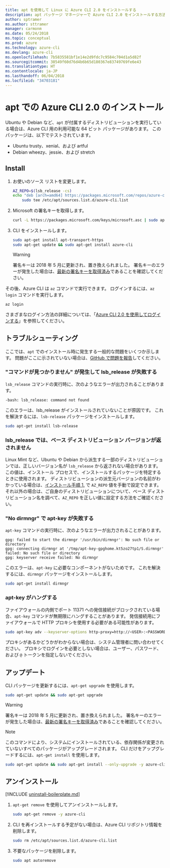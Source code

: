 ```yaml
---
title: apt を使用して Linux に Azure CLI 2.0 をインストールする
description: apt パッケージ マネージャーで Azure CLI 2.0 をインストールする方法
author: sptramer
ms.author: sttramer
manager: carmonm
ms.date: 05/24/2018
ms.topic: conceptual
ms.prod: azure
ms.technology: azure-cli
ms.devlang: azure-cli
ms.openlocfilehash: 7b5835581bf1e14e2d9fdc7c9584c704d1a5d82f
ms.sourcegitcommit: 38549f60d76d4b6b65d180367e83749769fe6e43
ms.translationtype: HT
ms.contentlocale: ja-JP
ms.lasthandoff: 06/04/2018
ms.locfileid: "34703181"
---
```

# <a name="install-azure-cli-20-with-apt"></a>apt での Azure CLI 2.0 のインストール

Ubuntu や Debian など、`apt` が付属するディストリビューションを実行している場合は、Azure CLI 用の利用可能な 64 ビット パッケージがあります。 このパッケージは、以下でテストされています。

* Ubuntu trusty、xenial、および artful
* Debian wheezy、jessie、および stretch

## <a name="install"></a>Install

1. <a name="install-step-1"/>お使いのソース リストを変更します。

    ```bash
    AZ_REPO=$(lsb_release -cs)
    echo "deb [arch=amd64] https://packages.microsoft.com/repos/azure-cli/ $AZ_REPO main" | \
        sudo tee /etc/apt/sources.list.d/azure-cli.list
    ```

2. <a name="signingKey"></a>Microsoft の署名キーを取得します。

   ```bash
   curl -L https://packages.microsoft.com/keys/microsoft.asc | sudo apt-key add -
   ```

3. CLI をインストールします。

   ```bash
   sudo apt-get install apt-transport-https
   sudo apt-get update && sudo apt-get install azure-cli
   ```

   > [!WARNING]
   > 署名キーは 2018 年 5 月に更新され、置き換えられました。 署名キーのエラーが発生した場合は、[最新の署名キーを取得済み](#signingKey)であることを確認してください。

その後、Azure CLI は `az` コマンドで実行できます。 ログインするには、`az login` コマンドを実行します。

```azurecli
az login
```

さまざまなログイン方法の詳細については、「[Azure CLI 2.0 を使用してログインする](authenticate-azure-cli.md)」を参照してください。

## <a name="troubleshooting"></a>トラブルシューティング

ここでは、`apt` でのインストール時に発生する一般的な問題をいくつか示します。 問題がここに示されていない場合は、[GitHub で問題を報告](https://github.com/Azure/azure-cli/issues)してください。

### <a name="lsbrelease-fails-with-command-not-found"></a>"コマンドが見つかりません" が発生して lsb_release が失敗する

`lsb_release` コマンドの実行時に、次のようなエラーが出力されることがあります。

```output
-bash: lsb_release: command not found
```

このエラーは、lsb_release がインストールされていないことが原因です。 これを解決するには、`lsb-release` パッケージをインストールします。

```bash
sudo apt-get install lsb-release
```

### <a name="lsbrelease-does-not-return-the-base-distribution-version"></a>lsb_release では、ベース ディストリビューション バージョンが返されません

Linux Mint など、Ubuntu や Debian から派生する一部のディストリビューションでは、正しいバージョン名が `lsb_release` から返されない場合があります。 この値は、インストール プロセスで、インストールするパッケージを特定するときに使用されます。 ディストリビューションの派生元バージョンの名前がわかっている場合は、[インストール手順 1.](#install-step-1) で `AZ_REPO` 値を手動で設定できます。 それ以外の場合は、ご自身のディストリビューションについて、ベース ディストリビューション名を調べて、`AZ_REPO` を正しい値に設定する方法をご確認ください。

### <a name="apt-key-fails-with-no-dirmngr"></a>"No dirmngr" で apt-key が失敗する

`apt-key` コマンドの実行時に、次のようなエラーが出力されることがあります。

```output
gpg: failed to start the dirmngr '/usr/bin/dirmngr': No such file or directory
gpg: connecting dirmngr at '/tmp/apt-key-gpghome.kt5zo27tp1/S.dirmngr' failed: No such file or directory
gpg: keyserver receive failed: No dirmngr
```

このエラーは、`apt-key` に必要なコンポーネントがないためです。 これを解決するには、`dirmngr` パッケージをインストールします。

```bash
sudo apt-get install dirmngr
```

### <a name="apt-key-hangs"></a>apt-key がハングする

ファイアウォールの内側でポート 11371 への発信接続がブロックされている場合、`apt-key` コマンドが無期限にハングすることがあります。 発信接続用にファイアウォールで HTTP プロキシを使用する必要がある可能性があります。

```bash
sudo apt-key adv --keyserver-options http-proxy=http://<USER>:<PASSWORD>@<PROXY-HOST>:<PROXY-PORT>/ --keyserver packages.microsoft.com --recv-keys 52E16F86FEE04B979B07E28DB02C46DF417A0893
```

プロキシがあるかどうかがわからない場合は、システム管理者に問い合わせてください。 プロキシでログインを必要としない場合は、ユーザー、パスワード、および `@` トークンを指定しないでください。

## <a name="update"></a>アップデート

CLI パッケージを更新するには、`apt-get upgrade` を使用します。

   ```bash
   sudo apt-get update && sudo apt-get upgrade
   ```

> [!WARNING]
> 署名キーは 2018 年 5 月に更新され、置き換えられました。 署名キーのエラーが発生した場合は、[最新の署名キーを取得済み](#signingKey)であることを確認してください。
   
> [!NOTE]
> このコマンドにより、システムにインストールされている、依存関係が変更されていないすべてのパッケージがアップグレードされます。
> CLI だけをアップグレードするには、`apt-get install` を使用します。
> ```bash
> sudo apt-get update && sudo apt-get install --only-upgrade -y azure-cli
> ```

## <a name="uninstall"></a>アンインストール

[!INCLUDE [uninstall-boilerplate.md](includes/uninstall-boilerplate.md)]

1. `apt-get remove` を使用してアンインストールします。

    ```bash
    sudo apt-get remove -y azure-cli
    ```

2. CLI を再インストールする予定がない場合は、Azure CLI リポジトリ情報を削除します。

   ```bash
   sudo rm /etc/apt/sources.list.d/azure-cli.list
   ```

3. 不要なパッケージを削除します。

   ```bash
   sudo apt autoremove
   ```
